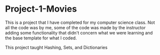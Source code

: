 # Project-1-Movies

This is a project that I have completed for my computer science class.
Not all the code was by me, some of the code was made by the instructor adding some functionality that didn't concern what we were learning and the base template for what I coded.

This project taught Hashing, Sets, and Dictionaries
